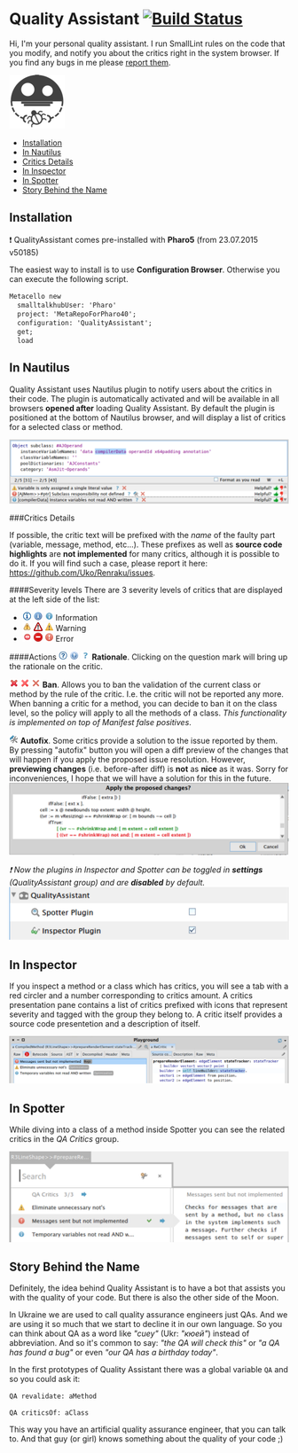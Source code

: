 Quality Assistant [![Build Status](https://travis-ci.org/Uko/QualityAssistant.svg?branch=master)](https://travis-ci.org/Uko/QualityAssistant)
=====================

Hi, I'm your personal quality assistant. I run SmallLint rules on the code that you modify, and notify you about the critics right in the system browser. If you find any bugs in me please [report them](https://github.com/Uko/QualityAssistant/issues).

![logo](graphics/logo100.png)

- [Installation](#installation)
- [In Nautilus](#in-nautilus)
 - [Critics Details](#critics-details)
- [In Inspector](#in-inspector)
- [In Spotter](#in-spotter)
- [Story Behind the Name](#story-behind-the-name)

Installation
------------
:exclamation: QualityAssistant comes pre-installed with **Pharo5** (from 23.07.2015 v50185)

The easiest way to install is to use **Configuration Browser**. Otherwise you can execute the following script.

```Smalltalk
Metacello new
  smalltalkhubUser: 'Pharo'
  project: 'MetaRepoForPharo40';
  configuration: 'QualityAssistant';
  get;
  load
```

In Nautilus
-----
Quality Assistant uses Nautilus plugin to notify users about the critics in their code. The plugin is automatically activated and will be available in all browsers **opened after** loading Quality Assistant. By default the plugin is positioned at the bottom of Nautilus browser, and will display a list of critics for a selected class or method.

![nautilus demo](graphics/readmeImages/nautilusDemo.png)

###Critics Details

If possible, the critic text will be prefixed with the _name_ of the faulty part (variable, message, method, etc…). These prefixes as well as **source code highlights** are **not implemented** for many critics, although it is possible to do it. If you will find such a case, please report it here: https://github.com/Uko/Renraku/issues.

####Severity levels
There are 3 severity levels of critics that are displayed at the left side of the list:

* ![eclipse small info icon](graphics/readmeImages/infoIconEcl.png)
  ![glamour small info icon](graphics/readmeImages/infoIconGlm.png)
  ![   idea small info icon](graphics/readmeImages/infoIconIde.png)
  Information
* ![eclipse small warning icon](graphics/readmeImages/warnIconEcl.png)
  ![glamour small warning icon](graphics/readmeImages/warnIconGlm.png)
  ![   idea small warning icon](graphics/readmeImages/warnIconIde.png)
  Warning
* ![eclipse small error icon](graphics/readmeImages/errIconEcl.png)
  ![glamour small error icon](graphics/readmeImages/errIconGlm.png)
  ![   idea small error icon](graphics/readmeImages/errIconIde.png)
  Error

####Actions
![eclipse small question icon](graphics/readmeImages/questIconEcl.png)
![glamour small question icon](graphics/readmeImages/questIconGlm.png)
![   idea small question icon](graphics/readmeImages/questIconIde.png)
**Rationale**. Clicking on the question mark will bring up the rationale on the critic.

![eclipse small cancel icon](graphics/readmeImages/cnclIconEcl.png)
![glamour small cancel icon](graphics/readmeImages/cnclIconGlm.png)
![   idea small cancel icon](graphics/readmeImages/cnclIconIde.png)
**Ban**. Allows you to ban the validation of the current class or method by the rule of the critic. I.e. the critic will not be reported any more. When banning a critic for a method, you can decide to ban it on the class level, so the policy will apply to all the methods of a class. _This functionality is implemented on top of Manifest false positives_.

![repair icon](graphics/readmeImages/repairIcon.png) **Autofix**. Some critics provide a solution to the issue reported by them. By pressing "autofix" button you will open a diff preview of the changes that will happen if you apply the proposed issue resolution. However, **previewing changes** (i.e. before-after diff) is **not** as **nice** as it was. Sorry for inconveniences, I hope that we will have a solution for this in the future.
![](graphics/readmeImages/autofixPrompt.png)


_:exclamation: Now the plugins in Inspector and Spotter can be toggled in **settings** (QualityAssistant group) and are **disabled** by default._
![inspector demo](graphics/readmeImages/settingsDemo.png)

In Inspector
------------
If you inspect a method or a class which has critics, you will see a tab with a red circler and a number corresponding to critics amount. A critics presentation pane contains a list of critics prefixed with icons that represent severity and tagged with the group they belong to. A critic itself provides a source code presentetion and a description of itself.

![inspector demo](graphics/readmeImages/inspectorDemo.png)

In Spotter
----------

While diving into a class of a method inside Spotter you can see the related critics in the _QA Critics_ group.

![spotter demo](graphics/readmeImages/spotterDemo.png)


Story Behind the Name
---------------------

Definitely, the idea behind Quality Assistant is to have a bot that assists you with the quality of your code. But there is also the other side of the Moon.

In Ukraine we are used to call quality assurance engineers just QAs. And we are using it so much that we start to decline it in our own language. So you can think about QA as a word like _"cuey"_ (Ukr: _"кюей"_) instead of abbreviation. And so it's common to say: _"the QA will check this"_ or _"a QA has found a bug"_ or even _"our QA has a birthday today"_.

In the first prototypes of Quality Assistant there was a global variable `QA` and so you could ask it:

```Smalltalk
QA revalidate: aMethod
```

```Smalltalk
QA criticsOf: aClass
```

This way you have an artificial quality assurance engineer, that you can talk to. And that guy (or girl) knows something about the quality of your code ;)
